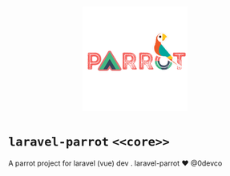 <p align="center" ><img src="https://raw.githubusercontent.com/laravel-parrot/laravel-parrot-setup/master/parrot.png"></p>

# `laravel-parrot` `<<core>>`
A parrot project for laravel (vue) dev . laravel-parrot :heart: @0devco
